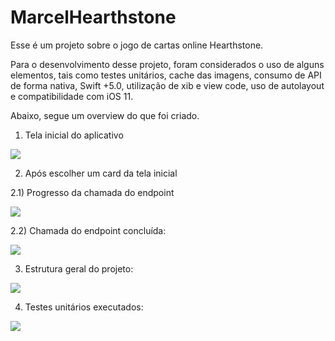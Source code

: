 # MarcelHearthstone

Esse é um projeto sobre o jogo de cartas online Hearthstone.

Para o desenvolvimento desse projeto, foram considerados o uso de alguns elementos, tais como testes unitários, cache das imagens, consumo de API de forma nativa, Swift +5.0, utilização de xib e view code, uso de autolayout e compatibilidade com iOS 11.

Abaixo, segue um overview do que foi criado.



1) Tela inicial do aplicativo

![](https://github.com/marcelcamargos/MarcelHearthstone/blob/master/Imagens/Simulator%20Screen%20Shot%20-%20iPhone%2012%20-%202022-04-23%20at%2019.12.21.png)

2) Após escolher um card da tela inicial

2.1) Progresso da chamada do endpoint

![](https://github.com/marcelcamargos/MarcelHearthstone/blob/master/Imagens/Simulator%20Screen%20Shot%20-%20iPhone%2012%20-%202022-04-23%20at%2019.12.28.png)

2.2) Chamada do endpoint concluída:

![](https://github.com/marcelcamargos/MarcelHearthstone/blob/master/Imagens/Simulator%20Screen%20Shot%20-%20iPhone%2012%20-%202022-04-23%20at%2019.12.36.png)

3) Estrutura geral do projeto:

![](https://github.com/marcelcamargos/MarcelHearthstone/blob/master/Imagens/estrutura%20geral%20do%20projeto.png)

4) Testes unitários executados:

![](https://github.com/marcelcamargos/MarcelHearthstone/blob/master/Imagens/testes%20unitarios%20executados.png)



